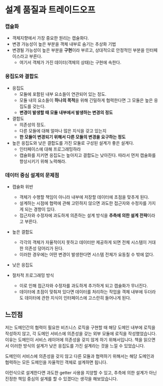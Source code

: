 # 설계 품질과 트레이드오프

### 캡슐화

- 객체지향에서 가장 중요한 원리는 캡슐화다.
- 변경 가능성이 높은 부분을 객체 내부로 숨기는 추상화 기법
- 변경될 가능성이 높은 부분을 **구현**이라 부르고, 상대적으로 안정적인 부분을 인터페이스라고 부른다.
  - 여기서 객체가 가진 데이터(객체의 상태)는 구현에 속한다.

### 응집도와 결합도

- 응집도
  - 모듈에 포함된 내부 요소들이 연관되어 있는 정도.
  - 모듈 내의 요소들이 **하나의 목적**을 위해 긴밀하게 협력한다면 그 모듈은 높은 응집도를 갖는다.
  - **변경이 발생할 때 모듈 내부에서 발생하는 변경의 정도**
- 결합도
  - 의존성의 정도.
  - 다른 모듈에 대해 얼마나 많은 지식을 갖고 있는지
  - **한 모듈이 변경되기 위해서 다른 모듈의 변경을 요구하는 정도**
- 높은 응집도와 낮은 결합도를 가진 모듈로 구성된 설계가 좋은 설계다.
  - 인터페이스에 대해 프로그래밍하라
  - 캡슐화를 지키면 응집도는 높아지고 결합도는 낮아진다. 따라서 먼저 캡슐화를 향상시키기 위해 노력해라.

### 데이터 중심 설계의 문제점

- 캡슐화 위반
  - 객체가 수행할 책임이 아니라 내부에 저장할 데이터에 초점을 맞추게 된다.
  - 설계하는 시점에 협력에 관해 고민하지 않으면 과도한 접근자와 수정자를 가지게 되는 경향이 있다.
  - 접근자와 수정자에 과도하게 의존하는 설계 방식을 **추측에 의한 설계 전략**이라고 부른다.
- 높은 결합도
  - 각각의 객체가 자율적이지 못하고 데이터만 제공하게 되면 전체 시스템이 거대한 의존성 덩어리가 된다.
  - 이러한 경우에는 어떤 변경이 발생한다면 시스템 전체가 요동칠 수 밖에 없다.
- 낮은 응집도

- 절차적 프로그래밍 방식
  - 이로 인해 접근자와 수정자를 과도하게 추가하게 되고 캡슐화가 무너진다.
  - 데이터에 초점이 맞춰져 있다면 데이터를 처리하는 작업을 객체 내부에 두더라도 데이터에 관한 지식이 인터페이스에 고스란히 들어나게 된다.

## 느낀점

 저는 도메인간의 협력이 필요한 비즈니스 로직을 구현할 때 해당 도메인 내부에 로직을 작성하지 않고, 각 도메인 서비스에 의존성을 갖는 외부 모듈에 로직을 작성했었습니다. 이유는 도메인이 서비스 레이어에 의존성을 갖지 않게 하기 위해서입니다. 책을 읽으면서 이러한 방식의 설계가 낮은 응집도를 가진 설계라는 것을 느낄 수 있었습니다.

 도메인이 서비스에 의존성을 갖지 않고 다른 모듈과 협력하기 위해서는 해당 도메인과 협력하는 모든 도메인을 자율적인 객체로 설계하면 됩니다.

 이런식으로 설계한다면 과도한 getter 사용을 지양할 수 있고, 추측에 의한 설계가 아닌 진정한 책임 중심의 설계를 할 수 있겠다는 생각을 해보았습니다.